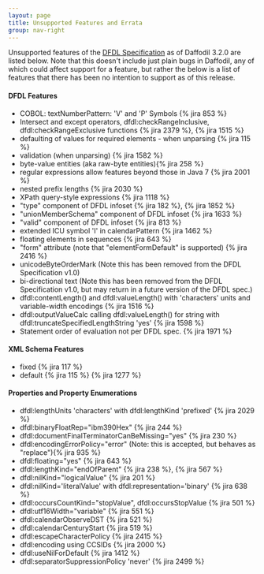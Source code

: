 ```yaml
---
layout: page
title: Unsupported Features and Errata
group: nav-right
---
```

<!--
{% comment %}
Licensed to the Apache Software Foundation (ASF) under one or more
contributor license agreements.  See the NOTICE file distributed with
this work for additional information regarding copyright ownership.
The ASF licenses this file to you under the Apache License, Version 2.0
(the "License"); you may not use this file except in compliance with
the License.  You may obtain a copy of the License at

http://www.apache.org/licenses/LICENSE-2.0

Unless required by applicable law or agreed to in writing, software
distributed under the License is distributed on an "AS IS" BASIS,
WITHOUT WARRANTIES OR CONDITIONS OF ANY KIND, either express or implied.
See the License for the specific language governing permissions and
limitations under the License.
{% endcomment %}
-->

Unsupported features of the [DFDL Specification](/docs/dfdl) as of Daffodil 3.2.0 are listed below.
Note that this doesn't include just plain bugs in Daffodil, any of which could affect
support for a feature, but rather the below is a list of features
that there has been no intention to support as of this release. 

#### DFDL Features

* COBOL: textNumberPattern: 'V' and 'P' Symbols {% jira 853 %}
* Intersect and except operators, dfdl:checkRangeInclusive, dfdl:checkRangeExclusive functions {% jira 2379 %}, {% jira 1515 %}
* defaulting of values for required elements - when unparsing {% jira 115 %}
* validation (when unparsing) {% jira 1582 %}
* byte-value entities (aka raw-byte entities){% jira 258 %}
* regular expressions allow features beyond those in Java 7 {% jira 2001 %} 
* nested prefix lengths {% jira 2030 %}
* XPath query-style expressions {% jira 1118 %}
* "type" component of DFDL infoset {% jira 182 %}, {% jira 1852 %}
* "unionMemberSchema" component of DFDL infoset {% jira 1633 %}
* "valid" component of DFDL infoset {% jira 813 %}
* extended ICU symbol 'I' in calendarPattern {% jira 1462 %}
* floating elements in sequences {% jira 643 %}
* "form" attribute (note that "elementFormDefault" is supported) {% jira 2416 %}
* unicodeByteOrderMark (Note this has been removed from the DFDL Specification v1.0)
* bi-directional text (Note this has been removed from the DFDL Specification v1.0,
  but may return in a future version of the DFDL spec.)
* dfdl:contentLength() and dfdl:valueLength() with 'characters' units and variable-width encodings {% jira 1516 %}
* dfdl:outputValueCalc calling dfdl:valueLength() for string with dfdl:truncateSpecifiedLengthString 'yes' {% jira 1598 %}
* Statement order of evaluation not per DFDL spec. {% jira 1971 %}

#### XML Schema Features

* fixed {% jira 117 %}
* default {% jira 115 %} {% jira 1277 %}

#### Properties and Property Enumerations

* dfdl:lengthUnits 'characters' with dfdl:lengthKind 'prefixed' {% jira 2029 %}
* dfdl:binaryFloatRep="ibm390Hex" {% jira 244 %}
* dfdl:documentFinalTerminatorCanBeMissing="yes" {% jira 230 %}
* dfdl:encodingErrorPolicy="error" (Note: this is accepted, but behaves as "replace"){% jira 935 %}
* dfdl:floating="yes" {% jira 643 %}
* dfdl:lengthKind="endOfParent" {% jira 238 %}, {% jira 567 %}
* dfdl:nilKind="logicalValue" {% jira 201 %}
* dfdl:nilKind='literalValue' with dfdl:representation='binary' {% jira 638 %}
* dfdl:occursCountKind="stopValue", dfdl:occursStopValue {% jira 501 %}
* dfdl:utf16Width="variable" {% jira 551 %}
* dfdl:calendarObserveDST {% jira 521 %}
* dfdl:calendarCenturyStart {% jira 519 %}  
* dfdl:escapeCharacterPolicy {% jira 2415 %}
* dfdl:encoding using CCSIDs {% jira 2000 %}
* dfdl:useNilForDefault {% jira 1412 %}
* dfdl:separatorSuppressionPolicy 'never' {% jira 2499 %}

